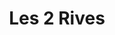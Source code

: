 ---
title: "Les 2 Rives"
url: /carrieres-sous-poissy/les-2-rives/
shop: directeurs de funérailles
---